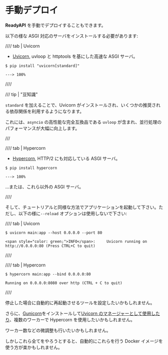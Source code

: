 # 手動デプロイ

**ReadyAPI** を手動でデプロイすることもできます。

以下の様な ASGI 対応のサーバをインストールする必要があります:

//// tab | Uvicorn

- <a href="https://www.uvicorn.org/" class="external-link" target="_blank">Uvicorn</a>, uvloop と httptools を基にした高速な ASGI サーバ。

<div class="termy">

```console
$ pip install "uvicorn[standard]"

---> 100%
```

</div>

////

/// tip | "豆知識"

`standard` を加えることで、Uvicorn がインストールされ、いくつかの推奨される依存関係を利用するようになります。

これには、`asyncio` の高性能な完全互換品である `uvloop` が含まれ、並行処理のパフォーマンスが大幅に向上します。

///

//// tab | Hypercorn

- <a href="https://github.com/pgjones/hypercorn" class="external-link" target="_blank">Hypercorn</a>, HTTP/2 にも対応している ASGI サーバ。

<div class="termy">

```console
$ pip install hypercorn

---> 100%
```

</div>

...または、これら以外の ASGI サーバ。

////

そして、チュートリアルと同様な方法でアプリケーションを起動して下さい。ただし、以下の様に`--reload` オプションは使用しないで下さい:

//// tab | Uvicorn

<div class="termy">

```console
$ uvicorn main:app --host 0.0.0.0 --port 80

<span style="color: green;">INFO</span>:     Uvicorn running on http://0.0.0.0:80 (Press CTRL+C to quit)
```

</div>

////

//// tab | Hypercorn

<div class="termy">

```console
$ hypercorn main:app --bind 0.0.0.0:80

Running on 0.0.0.0:8080 over http (CTRL + C to quit)
```

</div>

////

停止した場合に自動的に再起動させるツールを設定したいかもしれません。

さらに、<a href="https://gunicorn.org/" class="external-link" target="_blank">Gunicorn</a>をインストールして<a href="https://www.uvicorn.org/#running-with-gunicorn" class="external-link" target="_blank">Uvicorn のマネージャーとして使用したり</a>、複数のワーカーで Hypercorn を使用したいかもしれません。

ワーカー数などの微調整も行いたいかもしれません。

しかしこれら全てをやろうとすると、自動的にこれらを行う Docker イメージを使う方が楽かもしれません。
